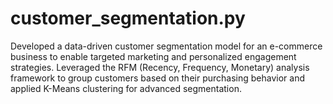 # customer_segmentation.py
Developed a data-driven customer segmentation model for an e-commerce business to enable targeted marketing and personalized engagement strategies. Leveraged the RFM (Recency, Frequency, Monetary) analysis framework to group customers based on their purchasing behavior and applied K-Means clustering for advanced segmentation.
